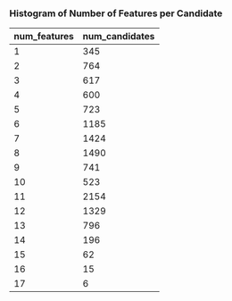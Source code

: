 

### Histogram of Number of Features per Candidate
<!-- TODO visualize histogram -->
<table class="table table-stripped">
<thead><tr>
<th>num_features</th>
<th>num_candidates</th>
</tr></thead>
<tbody>
<tr><td>1</td><td>345</td></tr>
<tr><td>2</td><td>764</td></tr>
<tr><td>3</td><td>617</td></tr>
<tr><td>4</td><td>600</td></tr>
<tr><td>5</td><td>723</td></tr>
<tr><td>6</td><td>1185</td></tr>
<tr><td>7</td><td>1424</td></tr>
<tr><td>8</td><td>1490</td></tr>
<tr><td>9</td><td>741</td></tr>
<tr><td>10</td><td>523</td></tr>
<tr><td>11</td><td>2154</td></tr>
<tr><td>12</td><td>1329</td></tr>
<tr><td>13</td><td>796</td></tr>
<tr><td>14</td><td>196</td></tr>
<tr><td>15</td><td>62</td></tr>
<tr><td>16</td><td>15</td></tr>
<tr><td>17</td><td>6</td></tr>
</tbody>
</table>



